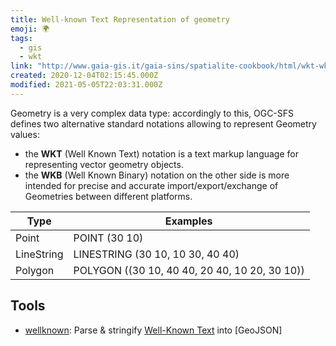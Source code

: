 ```yaml
---
title: Well-known Text Representation of geometry
emoji: 🌍
tags:
  - gis
  - wkt
link: "http://www.gaia-gis.it/gaia-sins/spatialite-cookbook/html/wkt-wkb.html"
created: 2020-12-04T02:15:45.000Z
modified: 2021-05-05T22:03:31.000Z
---
```


Geometry is a very complex data type: accordingly to this, OGC-SFS defines two alternative standard notations allowing to represent Geometry values:

- the **WKT** (Well Known Text) notation is a text markup language for representing vector geometry objects.
- the **WKB** (Well Known Binary) notation on the other side is more intended for precise and accurate import/export/exchange of Geometries between different platforms.

| Type       | Examples                                      |
| ---------- | --------------------------------------------- |
| Point      | POINT (30 10)                                 |
| LineString | LINESTRING (30 10, 10 30, 40 40)              |
| Polygon    | POLYGON ((30 10, 40 40, 20 40, 10 20, 30 10)) |

## Tools

- [wellknown](https://github.com/mapbox/wellknown): Parse & stringify [Well-Known Text](http://en.wikipedia.org/wiki/Well-known_text) into [GeoJSON]
